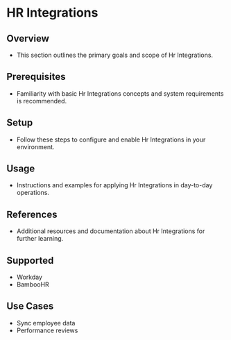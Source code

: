 # HR Integrations

## Overview
- This section outlines the primary goals and scope of Hr Integrations.

## Prerequisites
- Familiarity with basic Hr Integrations concepts and system requirements is recommended.

## Setup
- Follow these steps to configure and enable Hr Integrations in your environment.

## Usage
- Instructions and examples for applying Hr Integrations in day-to-day operations.

## References
- Additional resources and documentation about Hr Integrations for further learning.


## Supported
- Workday
- BambooHR

## Use Cases
- Sync employee data
- Performance reviews
